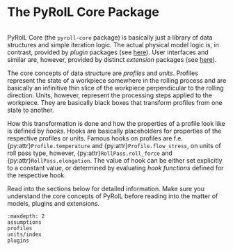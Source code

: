 # The PyRolL Core Package

```{py:currentmodule} pyroll.core
```

PyRolL Core (the `pyroll-core` package) is basically just a library of data structures and simple iteration logic.
The actual physical model logic is, in contrast, provided by *plugin* packages (see [here](../plugins/index)).
User interfaces and similar are, however, provided by distinct *extension* packages (see [here](../extensions/index)).

The core concepts of data structure are *profiles* and *units*.
Profiles represent the state of a workpiece somewhere in the rolling process and are basically an infinitive thin slice of the workpiece perpendicular to the rolling direction.
Units, however, represent the processing steps applied to the workpiece.
They are basically black boxes that transform profiles from one state to another.

How this transformation is done and how the properties of a profile look like is defined by *hooks*.
Hooks are basically placeholders for properties of the respective profiles or units.
Famous hooks on profiles are f.e. {py:attr}`Profile.temperature` and {py:attr}`Profile.flow_stress`, on units of roll pass type, however, {py:attr}`RollPass.roll_force` and {py:attr}`RollPass.elongation`.
The value of hook can be either set explicitly to a constant value, or determined by evaluating *hook functions* defined for the respective hook.

Read into the sections below for detailed information.
Make sure you understand the core concepts of PyRolL before reading into the matter of models, plugins and extensions.

```{toctree}
:maxdepth: 2
assumptions
profiles
units/index
plugins
```
